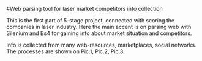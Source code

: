 #Web parsing tool for laser market competitors info collection

This is the first part of 5-stage project, connected with scoring the companies in laser industry.
Here the main accent is on parsing web with Silenium and Bs4 for gaining info about market situation and competitors.

Info is collected from many web-resources, marketplaces, social networks. The processes are shown on Pic.1, Pic.2, Pic.3.

